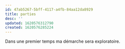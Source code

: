 ```yaml
---
id: 47ab5267-5bff-4117-a4fb-84aa12da8929
title: parties
desc: ''
updated: 1620576312790
created: 1620576285224
---
```


Dans une premier temps ma démarche sera exploratoire.
